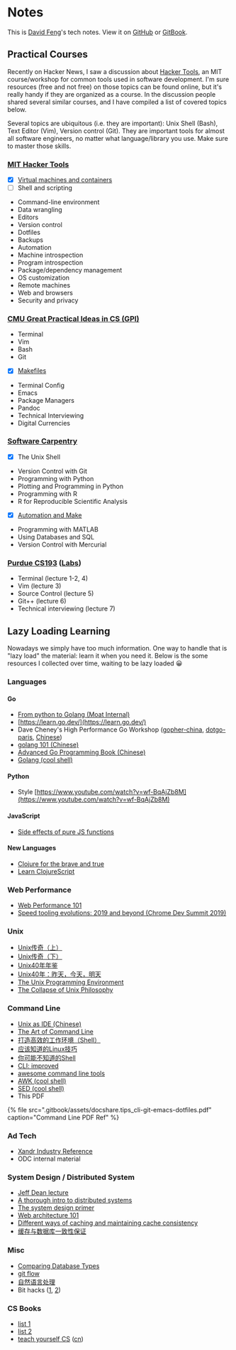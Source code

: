 # Notes

This is [David Feng](https://davidfeng.us)'s tech notes. View it on [GitHub](https://github.com/davidfeng88/Notes) or [GitBook](https://notes.davidfeng.us).

## Practical Courses

Recently on Hacker News, I saw a discussion about [Hacker Tools](https://hacker-tools.github.io/), an MIT course/workshop for common tools used in software development. I'm sure resources \(free and not free\) on those topics can be found online, but it's really handy if they are organized as a course. In the discussion people shared several similar courses, and I have compiled a list of covered topics below.

Several topics are ubiquitous \(i.e. they are important\): Unix Shell \(Bash\), Text Editor \(Vim\), Version control \(Git\). They are important tools for almost all software engineers, no matter what language/library you use. Make sure to master those skills.

### [MIT Hacker Tools](https://hacker-tools.github.io/)

* [x] [Virtual machines and containers](tools/containers.md)
* [ ] Shell and scripting
* Command-line environment
* Data wrangling
* Editors
* Version control
* Dotfiles
* Backups
* Automation
* Machine introspection
* Program introspection
* Package/dependency management
* OS customization
* Remote machines
* Web and browsers
* Security and privacy

### [CMU Great Practical Ideas in CS \(GPI\)](https://www.cs.cmu.edu/~15131/f17/)

* Terminal
* Vim
* Bash
* Git
* [x] [Makefiles](command-line/make.md)
* Terminal Config
* Emacs
* Package Managers
* Pandoc
* Technical Interviewing
* Digital Currencies

### [Software Carpentry](https://software-carpentry.org/lessons/)

* [x] The Unix Shell
* Version Control with Git
* Programming with Python
* Plotting and Programming in Python
* Programming with R
* R for Reproducible Scientific Analysis
* [x] [Automation and Make](command-line/make.md)
* Programming with MATLAB
* Using Databases and SQL
* Version Control with Mercurial

### [Purdue CS193](https://github.com/Purdue-CSUSB/CS-193-S2018/tree/master/Slides) \([Labs](https://github.com/Purdue-CSUSB/CS-193-S2018/tree/master/Labs)\)

* Terminal \(lecture 1-2, 4\)
* Vim \(lecture 3\)
* Source Control \(lecture 5\)
* Git++ \(lecture 6\)
* Technical interviewing \(lecture 7\)

## Lazy Loading Learning

Nowadays we simply have too much information. One way to handle that is "lazy load" the material: learn it when you need it. Below is the some resources I collected over time, waiting to be lazy loaded 😀

### Languages

#### Go

* [From python to Golang \(Moat Internal\)](https://confluence.moat.com/pages/viewpage.action?pageId=86557751)
* [https://learn.go.dev/](https://learn.go.dev/)
* Dave Cheney's High Performance Go Workshop \([gopher-china](https://dave.cheney.net/high-performance-go-workshop/gopherchina-2019.html), [dotgo-paris](https://dave.cheney.net/high-performance-go-workshop/dotgo-paris.html), [Chinese](https://www.yuque.com/ksco/uiondt)\)
* [golang 101 \(Chinese\)](https://gfw.go101.org/article/101.html)
* [Advanced Go Programming Book \(Chinese\)](https://github.com/chai2010/advanced-go-programming-book)
* [Golang \(cool shell\)](https://coolshell.cn/articles/8460.html)

#### Python

* Style [https://www.youtube.com/watch?v=wf-BqAjZb8M](https://www.youtube.com/watch?v=wf-BqAjZb8M)

#### JavaScript

* [Side effects of pure JS functions](https://jrsinclair.com/articles/2018/how-to-deal-with-dirty-side-effects-in-your-pure-functional-javascript/)

#### New Languages

* [Clojure for the brave and true](https://www.braveclojure.com/clojure-for-the-brave-and-true/)
* [Learn ClojureScript](https://www.learn-clojurescript.com/)

### Web Performance

* [Web Performance 101](https://3perf.com/talks/web-perf-101/)
* [Speed tooling evolutions: 2019 and beyond \(Chrome Dev Summit 2019\)](https://www.youtube.com/watch?v=iaWLXf1FgI0&feature=youtu.be&t=531)

### Unix

* [Unix传奇（上）](https://coolshell.cn/articles/2322.html)
* [Unix传奇（下）](https://coolshell.cn/articles/2324.html)
* [Unix40年年鉴](https://coolshell.cn/articles/1032.html)
* [Unix40年：昨天，今天，明天](https://coolshell.cn/articles/1023.html)
* [The Unix Programming Environment](http://markburgess.org/unix/unix_toc.html)
* [The Collapse of Unix Philosophy](https://kukuruku.co/post/the-collapse-of-the-unix-philosophy/)

### Command Line

* [Unix as IDE \(Chinese\)](https://conanblog.me/Unix-as-IDE--Chinese-/index.html)
* [The Art of Command Line](https://github.com/jlevy/the-art-of-command-line/blob/master/README-zh.md)
* [打造高效的工作环境（Shell）](https://coolshell.cn/articles/19219.html)
* [应该知道的Linux技巧](https://coolshell.cn/articles/8883.html)
* [你可能不知道的Shell](https://coolshell.cn/articles/8619.html)
* [CLI: improved](https://remysharp.com/2018/08/23/cli-improved)
* [awesome command line tools](https://www.vimfromscratch.com/articles/awesome-command-line-tools/)
* [AWK \(cool shell\)](https://coolshell.cn/articles/9070.html)
* [SED \(cool shell\)](https://coolshell.cn/articles/9104.html)
* This PDF

{% file src=".gitbook/assets/docshare.tips\_cli-git-emacs-dotfiles.pdf" caption="Command Line PDF Ref" %}

### Ad Tech

* [Xandr Industry Reference](https://wiki.xandr.com/display/industry/Welcome)
* ODC internal material

### System Design / Distributed System

* [Jeff Dean lecture](http://videolectures.net/wsdm09_dean_cblirs/)
* [A thorough intro to distributed systems](https://www.freecodecamp.org/news/a-thorough-introduction-to-distributed-systems-3b91562c9b3c/)
* [The system design primer](https://github.com/donnemartin/system-design-primer/blob/master/README-zh-Hans.md)
* [Web architecture 101](https://engineering.videoblocks.com/web-architecture-101-a3224e126947)
* [Different ways of caching and maintaining cache consistency](https://blog.the-pans.com/different-ways-of-caching-in-distributed-system/)
* [缓存与数据库一致性保证](https://yq.aliyun.com/articles/175196)

### Misc

* [Comparing Database Types](https://www.prisma.io/blog/comparison-of-database-models-1iz9u29nwn37)
* [git flow](https://www.git-tower.com/learn/git/ebook/en/command-line/advanced-topics/git-flow)
* [自然语言处理](https://easyai.tech/blog/59pdf-nlp-all-in-one/)
* Bit hacks \([1](https://graphics.stanford.edu/~seander/bithacks.html), [2](https://catonmat.net/low-level-bit-hacks)\)

### CS Books

* [list 1](https://www.coderscat.com/best-cs-books)
* [list 2](https://blog.pragmaticengineer.com/my-reading-list/)
* [teach yourself CS](https://teachyourselfcs.com/) \([cn](https://github.com/keithnull/TeachYourselfCS-CN)\)

